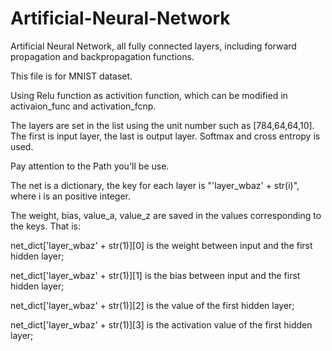 # Artificial-Neural-Network

Artificial Neural Network, all fully connected layers, including forward propagation and backpropagation functions.

This file is for MNIST dataset.

Using Relu function as activition function, which can be modified in activaion_func and activation_fcnp.

The layers are set in the list using the unit number such as [784,64,64,10]. The first is input layer, the last is output layer. Softmax and cross entropy is used.

Pay attention to the Path you'll be use.

The net is a dictionary, the key for each layer is "'layer_wbaz' + str(i)", where i is an positive integer.

The weight, bias, value_a, value_z are saved in the values corresponding to the keys. That is:

net_dict['layer_wbaz' + str(1)][0] is the weight between input and the first hidden layer;

net_dict['layer_wbaz' + str(1)][1] is the bias between input and the first hidden layer;

net_dict['layer_wbaz' + str(1)][2] is the value of the first hidden layer;

net_dict['layer_wbaz' + str(1)][3] is the activation value of the first hidden layer;
